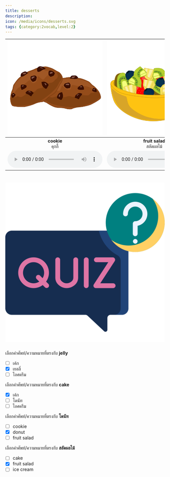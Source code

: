 ```yaml
---
title: desserts
description: 
icon: /media/icons/desserts.svg
tags: {category:2vocab,level:2}
---
```


<div class="carrousel">


|![](/media/img/desserts/cookie.svg)|![](/media/img/desserts/fruit&#x20;salad.svg)|![](/media/img/desserts/ice&#x20;cream.svg)|![](/media/img/desserts/pudding.svg)|![](/media/img/desserts/chocolate&#x20;bar.svg)|![](/media/img/desserts/cake.svg)|![](/media/img/desserts/donut.svg)|![](/media/img/desserts/pie.svg)|![](/media/img/desserts/jelly.svg)|
| :----: | :----: | :----: | :----: | :----: | :----: | :----: | :----: | :----: |
|**cookie**<br>คุกกี้|**fruit salad**<br>สลัดผลไม้|**ice cream**<br>ไอศครีม|**pudding**<br>พุดดิ้ง|**chocolate bar**<br>ช็อกโกแลตบาร์|**cake**<br>เค้ก|**donut**<br>โดนัท|**pie**<br>พาย|**jelly**<br>เยลลี่|
|![](/media/audio/cookie.mp3)|![](/media/audio/fruit&#x20;salad.mp3)|![](/media/audio/ice&#x20;cream.mp3)|![](/media/audio/pudding.mp3)|![](/media/audio/chocolate&#x20;bar.mp3)|![](/media/audio/cake.mp3)|![](/media/audio/donut.mp3)|![](/media/audio/pie.mp3)|![](/media/audio/jelly.mp3)|

</div>



# ![icon](/media/icons/quiz.svg) 


 เลือกคำศัพท์/ความหมายที่ตรงกับ **jelly**
 - [ ] เค้ก
 - [x] เยลลี่
 - [ ] ไอศครีม

 เลือกคำศัพท์/ความหมายที่ตรงกับ **cake**
 - [x] เค้ก
 - [ ] โดนัท
 - [ ] ไอศครีม

 เลือกคำศัพท์/ความหมายที่ตรงกับ **โดนัท**
 - [ ] cookie
 - [x] donut
 - [ ] fruit salad

 เลือกคำศัพท์/ความหมายที่ตรงกับ **สลัดผลไม้**
 - [ ] cake
 - [x] fruit salad
 - [ ] ice cream
